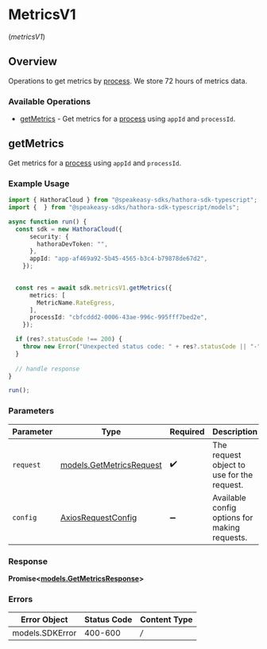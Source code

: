 # MetricsV1
(*metricsV1*)

## Overview

Operations to get metrics by [process](https://hathora.dev/docs/concepts/hathora-entities#process). We store 72 hours of metrics data.

### Available Operations

* [getMetrics](#getmetrics) - Get metrics for a [process](https://hathora.dev/docs/concepts/hathora-entities#process) using `appId` and `processId`.

## getMetrics

Get metrics for a [process](https://hathora.dev/docs/concepts/hathora-entities#process) using `appId` and `processId`.

### Example Usage

```typescript
import { HathoraCloud } from "@speakeasy-sdks/hathora-sdk-typescript";
import {  } from "@speakeasy-sdks/hathora-sdk-typescript/models";

async function run() {
  const sdk = new HathoraCloud({
      security: {
        hathoraDevToken: "",
      },
      appId: "app-af469a92-5b45-4565-b3c4-b79878de67d2",
    });

  
  const res = await sdk.metricsV1.getMetrics({
      metrics: [
        MetricName.RateEgress,
      ],
      processId: "cbfcddd2-0006-43ae-996c-995fff7bed2e",
    });

  if (res?.statusCode !== 200) {
    throw new Error("Unexpected status code: " + res?.statusCode || "-");
  }
  
  // handle response
}

run();
```

### Parameters

| Parameter                                                     | Type                                                          | Required                                                      | Description                                                   |
| ------------------------------------------------------------- | ------------------------------------------------------------- | ------------------------------------------------------------- | ------------------------------------------------------------- |
| `request`                                                     | [models.GetMetricsRequest](../../models/getmetricsrequest.md) | :heavy_check_mark:                                            | The request object to use for the request.                    |
| `config`                                                      | [AxiosRequestConfig](https://axios-http.com/docs/req_config)  | :heavy_minus_sign:                                            | Available config options for making requests.                 |


### Response

**Promise<[models.GetMetricsResponse](../../models/getmetricsresponse.md)>**
### Errors

| Error Object    | Status Code     | Content Type    |
| --------------- | --------------- | --------------- |
| models.SDKError | 400-600         | */*             |
